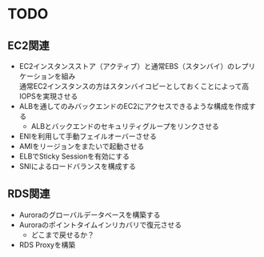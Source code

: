 # TODO

## EC2関連

- EC2インスタンスストア（アクティブ）と通常EBS（スタンバイ）のレプリケーションを組み  
  通常EC2インスタンスの方はスタンバイコピーとしておくことによって高IOPSを実現させる
- ALBを通してのみバックエンドのEC2にアクセスできるような構成を作成する
  - ALBとバックエンドのセキュリティグループをリンクさせる
- ENIを利用して手動フェイルオーバーさせる
- AMIをリージョンをまたいで起動させる
- ELBでSticky Sessionを有効にする
- SNIによるロードバランスを構成する

## RDS関連

- Auroraのグローバルデータベースを構築する
- Auroraのポイントタイムインリカバリで復元させる
  - どこまで戻せるか？
- RDS Proxyを構築